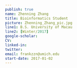 ```yaml
---
publish: true
name: Zhenning Zhang
title: Bioinformatics Student
picture: Zhenning_Zhang_pic.jpg
line1: B.S. University of Macau  
line2: [Winter/2017]
google-scholar: 
CV:
linked-in: 
twitter: 
email: frankzzn@umich.edu
start-date: 2017-01-02
---
```

